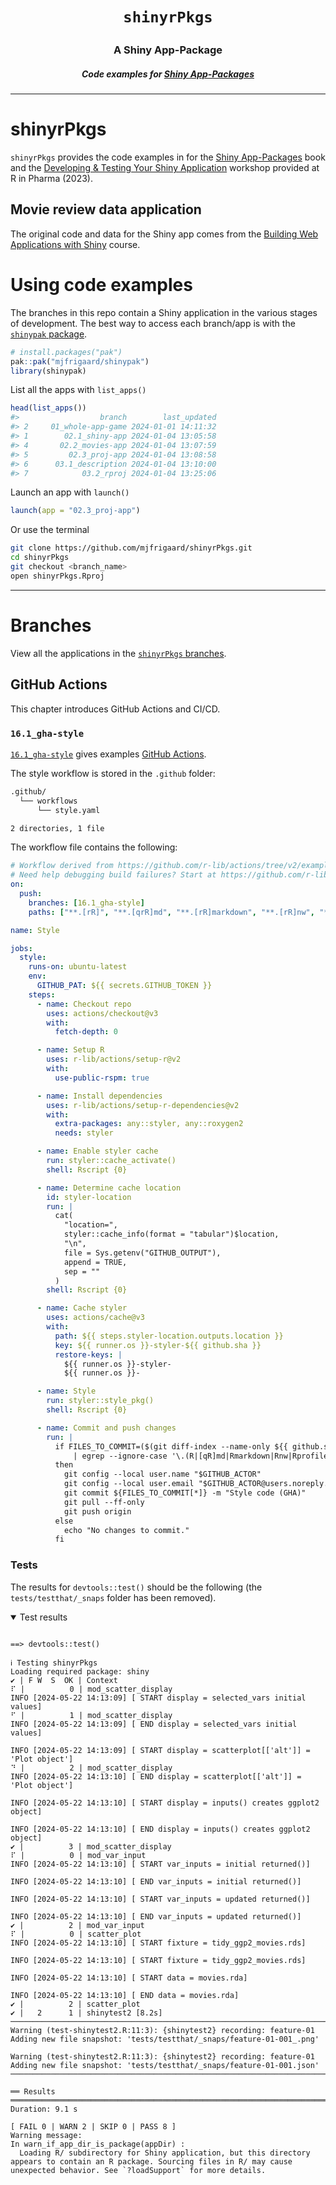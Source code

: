 <h1 align="center">

<code>shinyrPkgs</code>

</h1>

<h3 align="center">

A Shiny App-Package

</h3>

<h5 align="center">

Code examples for <a href="https://mjfrigaard.github.io/shinyap/"> Shiny App-Packages </a>

</h5>

<hr>

# shinyrPkgs

`shinyrPkgs` provides the code examples in for the [Shiny App-Packages](https://mjfrigaard.github.io/shiny-app-pkgs/) book and the [Developing & Testing Your Shiny Application](https://mjfrigaard.github.io/dev-test-shiny/) workshop provided at R in Pharma (2023).

## Movie review data application

The original code and data for the Shiny app comes from the [Building Web Applications with Shiny](https://rstudio-education.github.io/shiny-course/) course.

# Using code examples

The branches in this repo contain a Shiny application in the various stages of development. The best way to access each branch/app is with the [`shinypak` package](https://mjfrigaard.github.io/shinypak/).

``` r
# install.packages("pak")
pak::pak("mjfrigaard/shinypak")
library(shinypak)
```

List all the apps with `list_apps()`

``` r
head(list_apps())
#>                  branch        last_updated
#> 2     01_whole-app-game 2024-01-01 14:11:32
#> 1        02.1_shiny-app 2024-01-04 13:05:58
#> 4       02.2_movies-app 2024-01-04 13:07:59
#> 5         02.3_proj-app 2024-01-04 13:08:58
#> 6      03.1_description 2024-01-04 13:10:00
#> 7            03.2_rproj 2024-01-04 13:25:06
```

Launch an app with `launch()`

``` r
launch(app = "02.3_proj-app")
```

Or use the terminal

``` bash
git clone https://github.com/mjfrigaard/shinyrPkgs.git
cd shinyrPkgs
git checkout <branch_name>
open shinyrPkgs.Rproj
```

------------------------------------------------------------------------

# Branches

View all the applications in the [`shinyrPkgs` branches](https://github.com/mjfrigaard/shinyrPkgs/branches/all).

## GitHub Actions

This chapter introduces GitHub Actions and CI/CD.

### `16.1_gha-style`

[`16.1_gha-style`](https://github.com/mjfrigaard/shinyrPkgs/tree/16.1_gha-style) gives examples [GitHub Actions](https://docs.github.com/en/actions).

The style workflow is stored in the `.github` folder:

``` sh
.github/
  └── workflows
      └── style.yaml

2 directories, 1 file
```

The workflow file contains the following:

``` yml
# Workflow derived from https://github.com/r-lib/actions/tree/v2/examples
# Need help debugging build failures? Start at https://github.com/r-lib/actions#where-to-find-help
on:
  push:
    branches: [16.1_gha-style]
    paths: ["**.[rR]", "**.[qrR]md", "**.[rR]markdown", "**.[rR]nw", "**.[rR]profile"]

name: Style

jobs:
  style:
    runs-on: ubuntu-latest
    env:
      GITHUB_PAT: ${{ secrets.GITHUB_TOKEN }}
    steps:
      - name: Checkout repo
        uses: actions/checkout@v3
        with:
          fetch-depth: 0

      - name: Setup R
        uses: r-lib/actions/setup-r@v2
        with:
          use-public-rspm: true

      - name: Install dependencies
        uses: r-lib/actions/setup-r-dependencies@v2
        with:
          extra-packages: any::styler, any::roxygen2
          needs: styler

      - name: Enable styler cache
        run: styler::cache_activate()
        shell: Rscript {0}

      - name: Determine cache location
        id: styler-location
        run: |
          cat(
            "location=",
            styler::cache_info(format = "tabular")$location,
            "\n",
            file = Sys.getenv("GITHUB_OUTPUT"),
            append = TRUE,
            sep = ""
          )
        shell: Rscript {0}

      - name: Cache styler
        uses: actions/cache@v3
        with:
          path: ${{ steps.styler-location.outputs.location }}
          key: ${{ runner.os }}-styler-${{ github.sha }}
          restore-keys: |
            ${{ runner.os }}-styler-
            ${{ runner.os }}-

      - name: Style
        run: styler::style_pkg()
        shell: Rscript {0}

      - name: Commit and push changes
        run: |
          if FILES_TO_COMMIT=($(git diff-index --name-only ${{ github.sha }} \
              | egrep --ignore-case '\.(R|[qR]md|Rmarkdown|Rnw|Rprofile)$'))
          then
            git config --local user.name "$GITHUB_ACTOR"
            git config --local user.email "$GITHUB_ACTOR@users.noreply.github.com"
            git commit ${FILES_TO_COMMIT[*]} -m "Style code (GHA)"
            git pull --ff-only
            git push origin
          else
            echo "No changes to commit."
          fi
```


### Tests 

The results for `devtools::test()` should be the following (the `tests/testthat/_snaps` folder has been removed).



<details open>

<summary>Test results</summary>

``` verbatim

==> devtools::test()

ℹ Testing shinyrPkgs
Loading required package: shiny
✔ | F W  S  OK | Context
⠏ |          0 | mod_scatter_display                                                               
INFO [2024-05-22 14:13:09] [ START display = selected_vars initial values]
⠋ |          1 | mod_scatter_display                                                               
INFO [2024-05-22 14:13:09] [ END display = selected_vars initial values]

INFO [2024-05-22 14:13:09] [ START display = scatterplot[['alt']] = 'Plot object']
⠙ |          2 | mod_scatter_display                                                               
INFO [2024-05-22 14:13:10] [ END display = scatterplot[['alt']] = 'Plot object']

INFO [2024-05-22 14:13:10] [ START display = inputs() creates ggplot2 object]

INFO [2024-05-22 14:13:10] [ END display = inputs() creates ggplot2 object]
✔ |          3 | mod_scatter_display
⠏ |          0 | mod_var_input                                                                     
INFO [2024-05-22 14:13:10] [ START var_inputs = initial returned()]

INFO [2024-05-22 14:13:10] [ END var_inputs = initial returned()]

INFO [2024-05-22 14:13:10] [ START var_inputs = updated returned()]

INFO [2024-05-22 14:13:10] [ END var_inputs = updated returned()]
✔ |          2 | mod_var_input
⠏ |          0 | scatter_plot                                                                      
INFO [2024-05-22 14:13:10] [ START fixture = tidy_ggp2_movies.rds]

INFO [2024-05-22 14:13:10] [ START fixture = tidy_ggp2_movies.rds]

INFO [2024-05-22 14:13:10] [ START data = movies.rda]

INFO [2024-05-22 14:13:10] [ END data = movies.rda]
✔ |          2 | scatter_plot
✔ |   2      1 | shinytest2 [8.2s]                                                                 
───────────────────────────────────────────────────────────────────────────────────────────────────
Warning (test-shinytest2.R:11:3): {shinytest2} recording: feature-01
Adding new file snapshot: 'tests/testthat/_snaps/feature-01-001_.png'

Warning (test-shinytest2.R:11:3): {shinytest2} recording: feature-01
Adding new file snapshot: 'tests/testthat/_snaps/feature-01-001.json'
───────────────────────────────────────────────────────────────────────────────────────────────────

══ Results ════════════════════════════════════════════════════════════════════════════════════════
Duration: 9.1 s

[ FAIL 0 | WARN 2 | SKIP 0 | PASS 8 ]
Warning message:
In warn_if_app_dir_is_package(appDir) :
  Loading R/ subdirectory for Shiny application, but this directory appears to contain an R package. Sourcing files in R/ may cause unexpected behavior. See `?loadSupport` for more details.

```

</details>
